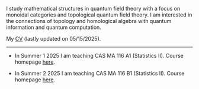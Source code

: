 I study mathematical structures in quantum field theory with a focus on monoidal categories and topological quantum field theory.  I am interested in the connections of topology and homological algebra  with quantum information and quantum computation.

My [CV](link) (lastly updated on 05/15/2025).

---

- In Summer 1 2025 I am teaching CAS MA 116 A1 (Statistics II).  Course homepage [here](/courses/25s1ma116/). 

- In Summer 2 2025 I am teaching CAS MA 116 B1 (Statistics II).  Course homepage [here](link). 

<!---
![image](link)
--->

